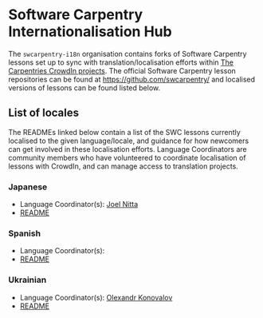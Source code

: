 # Software Carpentry Internationalisation Hub
The `swcarpentry-i18n` organisation contains forks of Software Carpentry lessons set up to sync with translation/localisation efforts within [The Carpentries CrowdIn projects](https://carpentries.crowdin.com/).
The official Software Carpentry lesson repositories can be found at <https://github.com/swcarpentry/> and localised versions of lessons can be found listed below.

## List of locales
The READMEs linked below contain a list of the SWC lessons currently localised to the given language/locale, and guidance for how newcomers can get involved in these localisation efforts.
Language Coordinators are community members who have volunteered to coordinate localisation of lessons with CrowdIn, and can manage access to translation projects.

<!-- Locales listed in English alphabetical order, but headings can be localised with English version afterwards in parentheses, e.g. Deutsch (German) -->
### Japanese
- Language Coordinator(s): [Joel Nitta](https://github.com/joelnitta/)
- [README](README-ja.md)

### Spanish
- Language Coordinator(s):
- [README](FIXME)

### Ukrainian
- Language Coordinator(s): [Olexandr Konovalov](https://olexandr-konovalov.github.io/)
- [README](FIXME)
